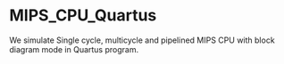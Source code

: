 # MIPS_CPU_Quartus
We simulate Single cycle, multicycle and pipelined MIPS CPU with block diagram mode in Quartus program.
